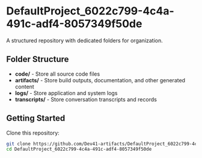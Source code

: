 # DefaultProject_6022c799-4c4a-491c-adf4-8057349f50de
A structured repository with dedicated folders for organization.

## Folder Structure

- **code/** - Store all source code files
- **artifacts/** - Store build outputs, documentation, and other generated content
- **logs/** - Store application and system logs
- **transcripts/** - Store conversation transcripts and records

## Getting Started

Clone this repository:
```bash
git clone https://github.com/Dev41-artifacts/DefaultProject_6022c799-4c4a-491c-adf4-8057349f50de
cd DefaultProject_6022c799-4c4a-491c-adf4-8057349f50de
```

